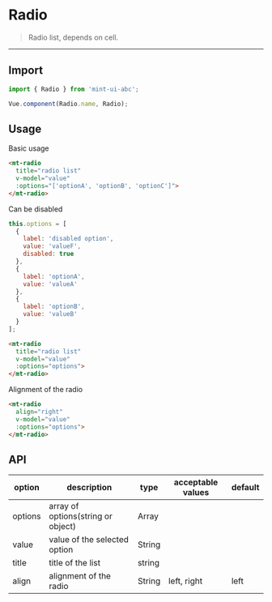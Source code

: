 # Radio

> Radio list, depends on <router-link to="cell">cell</router-link>.

-------------

## Import

```javascript
import { Radio } from 'mint-ui-abc';

Vue.component(Radio.name, Radio);
```

## Usage

Basic usage

```html
<mt-radio
  title="radio list"
  v-model="value"
  :options="['optionA', 'optionB', 'optionC']">
</mt-radio>
```

Can be disabled

```javascript
this.options = [
  {
    label: 'disabled option',
    value: 'valueF',
    disabled: true
  },
  {
    label: 'optionA',
    value: 'valueA'
  },
  {
    label: 'optionB',
    value: 'valueB'
  }
];
```

```html
<mt-radio
  title="radio list"
  v-model="value"
  :options="options">
</mt-radio>
```

Alignment of the radio

```html
<mt-radio
  align="right"
  v-model="value"
  :options="options">
</mt-radio>
```

## API
| option | description | type | acceptable values | default |
|------|-------|---------|-------|--------|
| options | array of options(string or object) | Array | |
|value | value of the selected option | String | | |
|title | title of the list | string | | |
|align| alignment of the radio | String | left, right | left |
